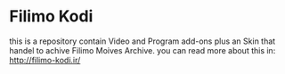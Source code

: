 # Filimo Kodi
this is a repository contain Video and Program add-ons plus an Skin that handel to achive Filimo Moives Archive.
you can read more about this in: http://filimo-kodi.ir/
